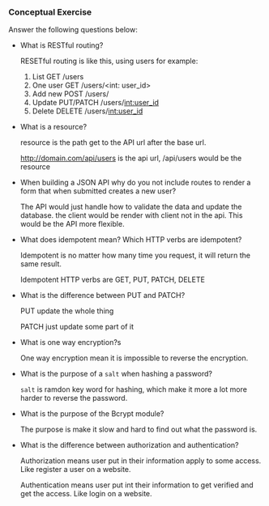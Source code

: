 ### Conceptual Exercise

Answer the following questions below:

- What is RESTful routing?
  
  RESETful routing is like this, using users for example:
    1. List GET /users
    2. One user GET /users/<int: user_id>
    3. Add new POST /users/
    4. Update PUT/PATCH /users/<int:user_id>
    5. Delete DELETE /users/<int:user_id> 


- What is a resource?
  
  resource is the path get to the API url after the base url.

  http://domain.com/api/users is the api url, /api/users would be the resource


- When building a JSON API why do you not include routes to render a form that when submitted creates a new user?

  The API would just handle how to validate the data and update the database. the client would be render with client not in the api. This would be the API more flexible.


- What does idempotent mean? Which HTTP verbs are idempotent?
  
  Idempotent is no matter how many time you request, it will return the same result.

  Idempotent HTTP verbs are GET, PUT, PATCH, DELETE


- What is the difference between PUT and PATCH?
  
  PUT update the whole thing

  PATCH just update some part of it


- What is one way encryption?s
  
  One way encryption mean it is impossible to reverse the encryption.


- What is the purpose of a `salt` when hashing a password?

  `salt` is ramdon key word for hashing, which make it more a lot more harder to reverse the password.

- What is the purpose of the Bcrypt module?
  
  The purpose is make it slow and hard to find out what the password is.


- What is the difference between authorization and authentication?

  Authorization means user put in their information apply to some access. Like register a user on a website.

  Authentication means user put int their information to get verified and get the access. Like login on a website.
